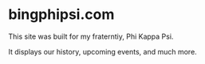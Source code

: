 bingphipsi.com
==========
This site was built for my fraterntiy, Phi Kappa Psi. 

It displays our history, upcoming events, and much more. 
